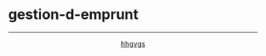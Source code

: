 # gestion-d-emprunt
------------------------------
<p align='center'>
  <a href=''> hhgvgs </a> 
 
</p>
